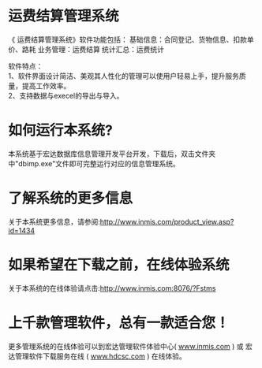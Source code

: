 # 运费结算管理系统

《 运费结算管理系统》软件功能包括： 基础信息：合同登记、货物信息、扣款单价、路耗 业务管理：运费结算 统计汇总：运费统计 

软件特点：   
1、软件界面设计简洁、美观其人性化的管理可以使用户轻易上手，提升服务质量，提高工作效率。   
2、支持数据与execel的导出与导入。

# 如何运行本系统?

本系统基于宏达数据库信息管理开发平台开发，下载后，双击文件夹中"dbimp.exe"文件即可完整运行对应的信息管理系统。

# 了解系统的更多信息

关于本系统更多信息，请参阅:http://www.inmis.com/product_view.asp?id=1434

# 如果希望在下载之前，在线体验系统

关于本系统的在线体验请点击:http://www.inmis.com:8076/?Fstms

# 上千款管理软件，总有一款适合您！

更多管理系统的在线体验可以到宏达管理软件体验中心( www.inmis.com ) 或 宏达管理软件下载服务在线 ( www.hdcsc.com ) 在线体验。

